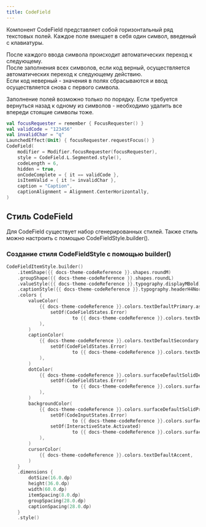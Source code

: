 ```yaml
---
title: CodeField
---
```

Компонент CodeField представляет собой горизонтальный ряд текстовых полей. Каждое поле вмещает в себя один символ, введеный с клавиатуры.

После каждого ввода символа происходит автоматических переход к следующему.  
После заполнения всех символов, если код верный, осуществляется автоматических переход к следующему действию.  
Если код неверный - значения в полях сбрасываются и ввод осуществляется снова с первого символа.

Заполнение полей возможно только по порядку. Если требуется вернуться назад к одному из символов - необходимо удалить все впереди стоящие символы тоже.

```kotlin
val focusRequester = remember { FocusRequester() }
val validCode = "123456"
val invalidChar = "q"
LaunchedEffect(Unit) { focusRequester.requestFocus() }
CodeField(
    modifier = Modifier.focusRequester(focusRequester),
    style = CodeField.L.Segmented.style(),
    codeLength = 6,
    hidden = true,
    onCodeComplete = { it == validCode },
    isItemValid = { it != invalidChar },
    caption = "Caption",
    captionAlignment = Alignment.CenterHorizontally,
)
```

## Стиль CodeField

Для CodeField существует набор сгенерированных стилей. 
Также стиль можно настроить с помощью CodeFieldStyle.builder().

### Создание стиля CodeFieldStyle с помощью builder()

```kotlin
CodeFieldItemStyle.builder()
    .itemShape({{ docs-theme-codeReference }}.shapes.roundM)
    .groupShape({{ docs-theme-codeReference }}.shapes.roundL)
    .valueStyle({{ docs-theme-codeReference }}.typography.displayMBold)
    .captionStyle({{ docs-theme-codeReference }}.typography.headerH4Normal)
    .colors {
        valueColor(
            {{ docs-theme-codeReference }}.colors.textDefaultPrimary.asStatefulValue(
                setOf(CodeFieldStates.Error)
                        to {{ docs-theme-codeReference }}.colors.textDefaultNegative,
            ),
        )
        captionColor(
            {{ docs-theme-codeReference }}.colors.textDefaultSecondary.asStatefulValue(
                setOf(CodeFieldStates.Error)
                        to {{ docs-theme-codeReference }}.colors.textDefaultNegative,
            ),
        )
        dotColor(
            {{ docs-theme-codeReference }}.colors.surfaceDefaultSolidDefault.asStatefulValue(
                setOf(CodeFieldStates.Error)
                        to {{ docs-theme-codeReference }}.colors.surfaceDefaultNegative,
            ),
        )
        backgroundColor(
            {{ docs-theme-codeReference }}.colors.surfaceDefaultSolidPrimary.asStatefulValue(
                setOf(CodeInputStates.Error)
                        to {{ docs-theme-codeReference }}.colors.surfaceDefaultTransparentNegative,
                setOf(InteractiveState.Activated)
                        to {{ docs-theme-codeReference }}.colors.surfaceDefaultTransparentSecondary,
            ),
        )
        cursorColor(
            {{ docs-theme-codeReference }}.colors.textDefaultAccent,
        )
    }
    .dimensions {
        dotSize(16.0.dp)
        height(36.0.dp)
        width(60.0.dp)
        itemSpacing(8.0.dp)
        groupSpacing(28.0.dp)
        captionSpacing(28.0.dp)
    }
    .style()
```
